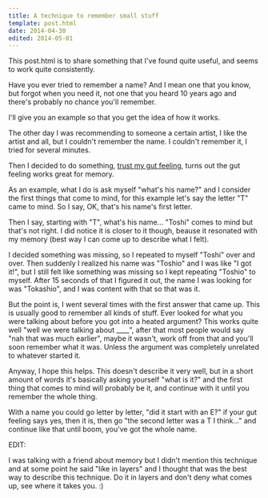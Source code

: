 ```yaml
---
title: A technique to remember small stuff
template: post.html
date: 2014-04-30
edited: 2014-05-01
---
```


This post.html is to share something that I've found quite useful, and seems to work
quite consistently.

Have you ever tried to remember a name? And I mean one that you know, but forgot
when you need it, not one that you heard 10 years ago and there's probably no
chance you'll remember.

I'll give you an example so that you get the idea of how it works.

The other day I was recommending to someone a certain artist, I like the artist
and all, but I couldn't remember the name. I couldn't remember it, I tried for
several minutes.

Then I decided to do something, [trust my gut
feeling](http://eduantech.com/2014/04/wtgfifm.html), turns out the gut feeling
works great for memory.

As an example, what I do is ask myself "what's his name?" and I consider the
first things that come to mind, for this example let's say the letter "T" came
to mind.  So I say, OK, that's his name's first letter.

Then I say, starting with "T", what's his name... "Toshi" comes to mind but
that's not right.  I did notice it is closer to it though, beause it resonated
with my memory (best way I can come up to describe what I felt).

I decided something was missing, so I repeated to myself "Toshi" over and over.
Then suddenly I realized his name was "Toshio" and I was like "I got it!", but
I still felt like something was missing so I kept repeating "Toshio" to myself.
After 15 seconds of that I figured it out, the name I was looking for was
"Tokashio", and I was content with that so that was it.

But the point is, I went several times with the first answer that came up. This
is usually good to remember all kinds of stuff. Ever looked for what you were
talking about before you got into a heated argument? This works quite well "well
we were talking about ____", after that most people would say "nah that was much
earlier", maybe it wasn't, work off from that and you'll soon remember what it
was. Unless the argument was completely unrelated to whatever started it.

Anyway, I hope this helps. This doesn't describe it very well, but in a short
amount of words it's basically asking yourself "what is it?" and the first thing
that comes to mind will probably be it, and continue with it until you remember
the whole thing.

With a name you could go letter by letter, "did it start with an E?" if your gut
feeling says yes, then it is, then go "the second letter was a T I think..." and
continue like that until boom, you've got the whole name.

EDIT:

I was talking with a friend about memory but I didn't mention this
technique and at some point he said "like in layers" and I thought that was the
best way to describe this technique. Do it in layers and don't deny what comes
up, see where it takes you. :)
